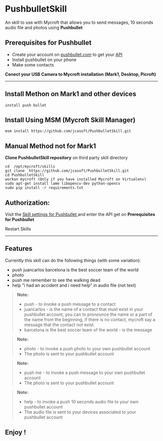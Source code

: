 **PushbulletSkill**
===================

An skill to use with Mycroft that allows you to send messages, 10 seconds audio file and photos using **Pushbullet**





Prerequisites for Pushbullet
-------------
- Create your account on  [pushbullet.com](https://www.pushbullet.com/) to get your [API](https://www.pushbullet.com/signin?next=%2F) 
- Install pushbullet on your phone 
- Make some contacts

**Conect your USB Camera to Mycroft installation (Mark1, Desktop, Picroft)**

----------



Install Methon on Mark1 and other devices
-------------------
    install push bullet



Install Using MSM (Mycroft Skill Manager)
-------------------

    msm install https://github.com/jcasoft/PushbulletSkill.git



Manual Method not for Mark1
-------------------
**Clone PushbulletSkill repository** on third party skill directory

    cd  /opt/mycroft/skills
    git clone  https://github.com/jcasoft/PushbulletSkill.git
    cd PushbulletSkill
    workon mycroft (Only if you have installed Mycroft on Virtualenv)
    sudo apt-get install lame libopencv-dev python-opencv
    sudo pip install -r requirements.txt



Authorization:
-------------------
Visit the  [Skill settings for Pushbullet ](https://home.mycroft.ai/#/skill) and enter the API get on **Prerequisites for Pushbullet**




Restart Skills



----------


Features
--------------------

Currently this skill can do the following things (with some variation):

- push juancarlos barcelona is the best soccer team of the world
- photo
- push me remember to see the walking dead
- help "i had an accident and i need help" in audio file (not text)

> **Note:**
> - push - to invoke a push message to a contact
> - juancarlos - is the name of a contact that must exist in your pushbullet account, you can to pronounce the name or a part of the name from the beginning, if there is no contact, mycroft say a message that the contact not exist.
> - barcelona is the best soccer team of the world - is the message

> **Note:**
> - photo - to invoke a push photo to your own pushbullet account
> - The photo is sent to your pushbullet account

> **Note:**
> - push me - to invoke a push message to your own pushbullet account
> - The photo is sent to your pushbullet account

> **Note:**
> - help - to invoke a push 10 seconds audio file to your own pushbullet account
> - The audio file is sent to your devices associated to your pushbullet account


**Enjoy !**
--------

